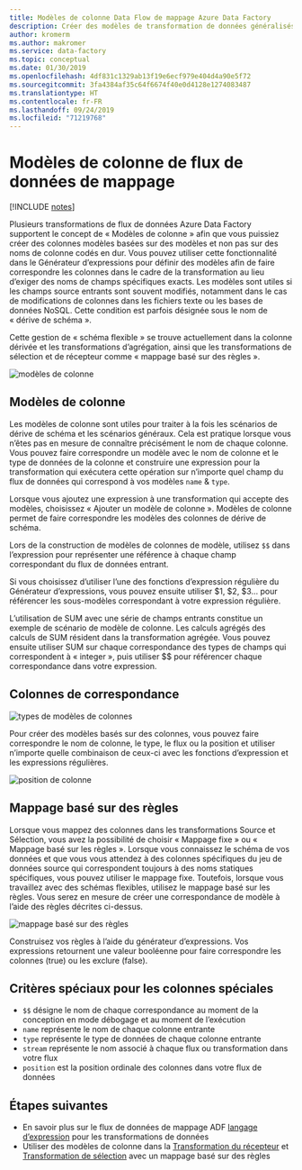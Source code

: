 ```yaml
---
title: Modèles de colonne Data Flow de mappage Azure Data Factory
description: Créer des modèles de transformation de données généralisés à l’aide de modèles de colonnes Azure Data Factory dans des flux de données de mappage
author: kromerm
ms.author: makromer
ms.service: data-factory
ms.topic: conceptual
ms.date: 01/30/2019
ms.openlocfilehash: 4df831c1329ab13f19e6ecf979e404d4a90e5f72
ms.sourcegitcommit: 3fa4384af35c64f6674f40e0d4128e1274083487
ms.translationtype: HT
ms.contentlocale: fr-FR
ms.lasthandoff: 09/24/2019
ms.locfileid: "71219768"
---
```

# <a name="mapping-data-flows-column-patterns"></a>Modèles de colonne de flux de données de mappage

[!INCLUDE [notes](../../includes/data-factory-data-flow-preview.md)]

Plusieurs transformations de flux de données Azure Data Factory supportent le concept de « Modèles de colonne » afin que vous puissiez créer des colonnes modèles basées sur des modèles et non pas sur des noms de colonne codés en dur. Vous pouvez utiliser cette fonctionnalité dans le Générateur d’expressions pour définir des modèles afin de faire correspondre les colonnes dans le cadre de la transformation au lieu d’exiger des noms de champs spécifiques exacts. Les modèles sont utiles si les champs source entrants sont souvent modifiés, notamment dans le cas de modifications de colonnes dans les fichiers texte ou les bases de données NoSQL. Cette condition est parfois désignée sous le nom de « dérive de schéma ».

Cette gestion de « schéma flexible » se trouve actuellement dans la colonne dérivée et les transformations d’agrégation, ainsi que les transformations de sélection et de récepteur comme « mappage basé sur des règles ».

![modèles de colonne](media/data-flow/columnpattern2.png "Modèles de colonne")

## <a name="column-patterns"></a>Modèles de colonne
Les modèles de colonne sont utiles pour traiter à la fois les scénarios de dérive de schéma et les scénarios généraux. Cela est pratique lorsque vous n’êtes pas en mesure de connaître précisément le nom de chaque colonne. Vous pouvez faire correspondre un modèle avec le nom de colonne et le type de données de la colonne et construire une expression pour la transformation qui exécutera cette opération sur n’importe quel champ du flux de données qui correspond à vos modèles `name` & `type`.

Lorsque vous ajoutez une expression à une transformation qui accepte des modèles, choisissez « Ajouter un modèle de colonne ». Modèles de colonne permet de faire correspondre les modèles des colonnes de dérive de schéma.

Lors de la construction de modèles de colonnes de modèle, utilisez `$$` dans l’expression pour représenter une référence à chaque champ correspondant du flux de données entrant.

Si vous choisissez d’utiliser l’une des fonctions d’expression régulière du Générateur d’expressions, vous pouvez ensuite utiliser $1, $2, $3... pour référencer les sous-modèles correspondant à votre expression régulière.

L’utilisation de SUM avec une série de champs entrants constitue un exemple de scénario de modèle de colonne. Les calculs agrégés des calculs de SUM résident dans la transformation agrégée. Vous pouvez ensuite utiliser SUM sur chaque correspondance des types de champs qui correspondent à « integer », puis utiliser $$ pour référencer chaque correspondance dans votre expression.

## <a name="match-columns"></a>Colonnes de correspondance
![types de modèles de colonnes](media/data-flow/pattern2.png "Types de modèles")

Pour créer des modèles basés sur des colonnes, vous pouvez faire correspondre le nom de colonne, le type, le flux ou la position et utiliser n’importe quelle combinaison de ceux-ci avec les fonctions d’expression et les expressions régulières.

![position de colonne](media/data-flow/position.png "Position de colonne")

## <a name="rule-based-mapping"></a>Mappage basé sur des règles
Lorsque vous mappez des colonnes dans les transformations Source et Sélection, vous avez la possibilité de choisir « Mappage fixe » ou « Mappage basé sur les règles ». Lorsque vous connaissez le schéma de vos données et que vous vous attendez à des colonnes spécifiques du jeu de données source qui correspondent toujours à des noms statiques spécifiques, vous pouvez utiliser le mappage fixe. Toutefois, lorsque vous travaillez avec des schémas flexibles, utilisez le mappage basé sur les règles. Vous serez en mesure de créer une correspondance de modèle à l’aide des règles décrites ci-dessus.

![mappage basé sur des règles](media/data-flow/rule2.png "Mappage basé sur des règles")

Construisez vos règles à l’aide du générateur d’expressions. Vos expressions retournent une valeur booléenne pour faire correspondre les colonnes (true) ou les exclure (false).

## <a name="pattern-matching-special-columns"></a>Critères spéciaux pour les colonnes spéciales

* `$$` désigne le nom de chaque correspondance au moment de la conception en mode débogage et au moment de l’exécution
* `name` représente le nom de chaque colonne entrante
* `type` représente le type de données de chaque colonne entrante
* `stream` représente le nom associé à chaque flux ou transformation dans votre flux
* `position` est la position ordinale des colonnes dans votre flux de données

## <a name="next-steps"></a>Étapes suivantes
* En savoir plus sur le flux de données de mappage ADF [langage d’expression](https://aka.ms/dataflowexpressions) pour les transformations de données
* Utiliser des modèles de colonne dans la [Transformation du récepteur](data-flow-sink.md) et [Transformation de sélection](data-flow-select.md) avec un mappage basé sur des règles

